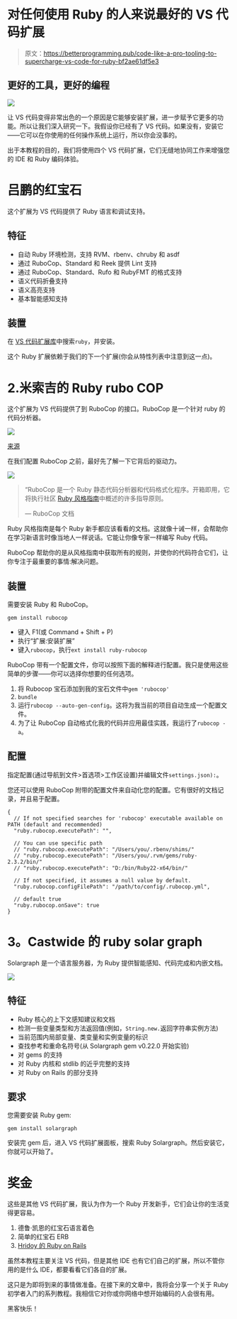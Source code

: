 # 对任何使用 Ruby 的人来说最好的 VS 代码扩展

> 原文：<https://betterprogramming.pub/code-like-a-pro-tooling-to-supercharge-vs-code-for-ruby-bf2ae61df5e3>

## 更好的工具，更好的编程

![](img/ab88921210553a0b84e3461dc3ed152b.png)

让 VS 代码变得非常出色的一个原因是它能够安装扩展，进一步赋予它更多的功能。所以让我们深入研究一下。我假设你已经有了 VS 代码。如果没有，安装它——它可以在你使用的任何操作系统上运行，所以你会没事的。

出于本教程的目的，我们将使用四个 VS 代码扩展，它们无缝地协同工作来增强您的 IDE 和 Ruby 编码体验。

# **吕鹏的红宝石**

这个扩展为 VS 代码提供了 Ruby 语言和调试支持。

## 特征

*   自动 Ruby 环境检测，支持 RVM、rbenv、chruby 和 asdf
*   通过 RuboCop、Standard 和 Reek 提供 Lint 支持
*   通过 RuboCop、Standard、Rufo 和 RubyFMT 的格式支持
*   语义代码折叠支持
*   语义高亮支持
*   基本智能感知支持

## 装置

在 [VS 代码扩展库](https://code.visualstudio.com/docs/editor/extension-gallery)中搜索`ruby`，并安装。

这个 Ruby 扩展依赖于我们的下一个扩展(你会从特性列表中注意到这一点)。

# 2.**米索吉的 Ruby rubo COP**

这个扩展为 VS 代码提供了到 RuboCop 的接口。RuboCop 是一个针对 ruby 的代码分析器。

![](img/b02eac231fef8bf095d47fe8e77a46c6.png)

[来源](https://marketplace.visualstudio.com/items?itemName=misogi.ruby-rubocop)

在我们配置 RuboCop 之前，最好先了解一下它背后的驱动力。

![](img/02cd54abbc88c5fdb27f561d2866d5c6.png)

> “RuboCop 是一个 Ruby 静态代码分析器和代码格式化程序。开箱即用，它将执行社区 [Ruby 风格指南](https://rubystyle.guide/)中概述的许多指导原则。
> 
> — RuboCop 文档

Ruby 风格指南是每个 Ruby 新手都应该看看的文档。这就像十诫一样，会帮助你在学习新语言时像当地人一样说话。它能让你像专家一样编写 Ruby 代码。

RuboCop 帮助你的是从风格指南中获取所有的规则，并使你的代码符合它们，让你专注于最重要的事情:解决问题。

## 装置

需要安装 Ruby 和 RuboCop。

```
gem install rubocop
```

*   键入 F1(或 Command + Shift + P)
*   执行“扩展:安装扩展”
*   键入`rubocop`，执行`ext install ruby-rubocop`

RuboCop 带有一个配置文件，你可以按照下面的解释进行配置。我只是使用这些简单的步骤——你可以选择你想要的任何选项。

1.  将 Rubocop 宝石添加到我的宝石文件中`gem 'rubocop'`
2.  `bundle`
3.  运行`rubocop --auto-gen-config`。这将为我当前的项目自动生成一个配置文件。
4.  为了让 RuboCop 自动格式化我的代码并应用最佳实践，我运行了`rubocop -a`。

## 配置

指定配置(通过导航到文件>首选项>工作区设置)并编辑文件`settings.json):`。

您还可以使用 RuboCop 附带的配置文件来自动化您的配置。它有很好的文档记录，并且易于配置。

```
{
  // If not specified searches for 'rubocop' executable available on PATH (default and recommended)
  "ruby.rubocop.executePath": "",

  // You can use specific path
  // "ruby.rubocop.executePath": "/Users/you/.rbenv/shims/"
  // "ruby.rubocop.executePath": "/Users/you/.rvm/gems/ruby-2.3.2/bin/"
  // "ruby.rubocop.executePath": "D:/bin/Ruby22-x64/bin/"

  // If not specified, it assumes a null value by default.
  "ruby.rubocop.configFilePath": "/path/to/config/.rubocop.yml",

  // default true
  "ruby.rubocop.onSave": true
}
```

# **3。Castwide 的 ruby solar graph**

Solargraph 是一个语言服务器，为 Ruby 提供智能感知、代码完成和内嵌文档。

![](img/f46f6d36e25629bd6d9cb509766521ed.png)

## 特征

*   Ruby 核心的上下文感知建议和文档
*   检测一些变量类型和方法返回值(例如，`String.new.`返回字符串实例方法)
*   当前范围内局部变量、类变量和实例变量的标识
*   查找参考和重命名符号(从 Solargraph gem v0.22.0 开始实验)
*   对 gems 的支持
*   对 Ruby 内核和 stdlib 的近乎完整的支持
*   对 Ruby on Rails 的部分支持

## 要求

您需要安装 Ruby gem:

```
gem install solargraph
```

安装完 gem 后，进入 VS 代码扩展面板，搜索 Ruby Solargraph。然后安装它，你就可以开始了。

# **奖金**

这些是其他 VS 代码扩展，我认为作为一个 Ruby 开发新手，它们会让你的生活变得更容易。

1.  德鲁·凯恩的红宝石语言着色
2.  简单的红宝石 ERB
3.  [Hridoy 的 Ruby on Rails](https://marketplace.visualstudio.com/items?itemName=hridoy.rails-snippets)

虽然本教程主要关注 VS 代码，但是其他 IDE 也有它们自己的扩展，所以不管你用的是什么 IDE，都要看看它们各自的扩展。

这只是为即将到来的事情做准备。在接下来的文章中，我将会分享一个关于 Ruby 初学者入门的系列教程。我相信它对你或你网络中想开始编码的人会很有用。

黑客快乐！
